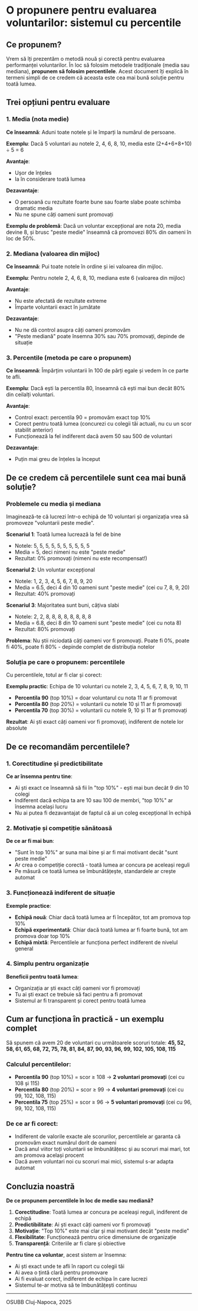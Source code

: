 # O propunere pentru evaluarea voluntarilor: sistemul cu percentile

## Ce propunem?

Vrem să îți prezentăm o metodă nouă și corectă pentru evaluarea performanței voluntarilor. În loc să folosim metodele tradiționale (media sau mediana), **propunem să folosim percentilele**. Acest document îți explică în termeni simpli de ce credem că aceasta este cea mai bună soluție pentru toată lumea.

## Trei opțiuni pentru evaluare

### 1. Media (nota medie)
**Ce înseamnă**: Aduni toate notele și le împarți la numărul de persoane.

**Exemplu**: Dacă 5 voluntari au notele 2, 4, 6, 8, 10, media este (2+4+6+8+10) ÷ 5 = 6

**Avantaje**:
- Ușor de înțeles
- Ia în considerare toată lumea

**Dezavantaje**:
- O persoană cu rezultate foarte bune sau foarte slabe poate schimba dramatic media
- Nu ne spune câți oameni sunt promovați

**Exemplu de problemă**: Dacă un voluntar excepțional are nota 20, media devine 8, și brusc "peste medie" înseamnă că promovezi 80% din oameni în loc de 50%.

### 2. Mediana (valoarea din mijloc)
**Ce înseamnă**: Pui toate notele în ordine și iei valoarea din mijloc.

**Exemplu**: Pentru notele 2, 4, 6, 8, 10, mediana este 6 (valoarea din mijloc)

**Avantaje**:
- Nu este afectată de rezultate extreme
- Împarte voluntarii exact în jumătate

**Dezavantaje**:
- Nu ne dă control asupra câți oameni promovăm
- "Peste mediană" poate însemna 30% sau 70% promovați, depinde de situație

### 3. Percentile (metoda pe care o propunem)
**Ce înseamnă**: Împărțim voluntarii în 100 de părți egale și vedem în ce parte te afli.

**Exemplu**: Dacă ești la percentila 80, înseamnă că ești mai bun decât 80% din ceilalți voluntari.

**Avantaje**:
- Control exact: percentila 90 = promovăm exact top 10%
- Corect pentru toată lumea (concurezi cu colegii tăi actuali, nu cu un scor stabilit anterior)
- Funcționează la fel indiferent dacă avem 50 sau 500 de voluntari

**Dezavantaje**:
- Puțin mai greu de înțeles la început

## De ce credem că percentilele sunt cea mai bună soluție?

### Problemele cu media și mediana

Imaginează-te că lucrezi într-o echipă de 10 voluntari și organizația vrea să promoveze "voluntarii peste medie".

**Scenariul 1**: Toată lumea lucrează la fel de bine
- Notele: 5, 5, 5, 5, 5, 5, 5, 5, 5, 5
- Media = 5, deci nimeni nu este "peste medie"
- Rezultat: 0% promovați (nimeni nu este recompensat!)

**Scenariul 2**: Un voluntar excepțional
- Notele: 1, 2, 3, 4, 5, 6, 7, 8, 9, 20
- Media = 6.5, deci 4 din 10 oameni sunt "peste medie" (cei cu 7, 8, 9, 20)
- Rezultat: 40% promovați

**Scenariul 3**: Majoritatea sunt buni, câțiva slabi
- Notele: 2, 2, 8, 8, 8, 8, 8, 8, 8, 8
- Media = 6.8, deci 8 din 10 oameni sunt "peste medie" (cei cu nota 8)
- Rezultat: 80% promovați

**Problema**: Nu știi niciodată câți oameni vor fi promovați. Poate fi 0%, poate fi 40%, poate fi 80% - depinde complet de distribuția notelor

### Soluția pe care o propunem: percentilele

Cu percentilele, totul ar fi clar și corect:

**Exemplu practic**: Echipa de 10 voluntari cu notele 2, 3, 4, 5, 6, 7, 8, 9, 10, 11

- **Percentila 90** (top 10%) = doar voluntarul cu nota 11 ar fi promovat
- **Percentila 80** (top 20%) = voluntarii cu notele 10 și 11 ar fi promovați  
- **Percentila 70** (top 30%) = voluntarii cu notele 9, 10 și 11 ar fi promovați

**Rezultat**: Ai ști exact câți oameni vor fi promovați, indiferent de notele lor absolute

## De ce recomandăm percentilele?

### 1. **Corectitudine și predictibilitate**

**Ce ar însemna pentru tine**:
- Ai ști exact ce înseamnă să fii în "top 10%" - ești mai bun decât 9 din 10 colegi
- Indiferent dacă echipa ta are 10 sau 100 de membri, "top 10%" ar însemna același lucru
- Nu ai putea fi dezavantajat de faptul că ai un coleg excepțional în echipă

### 2. **Motivație și competiție sănătoasă**

**De ce ar fi mai bun**:
- "Sunt în top 10%" ar suna mai bine și ar fi mai motivant decât "sunt peste medie"
- Ar crea o competiție corectă - toată lumea ar concura pe aceleași reguli
- Pe măsură ce toată lumea se îmbunătățește, standardele ar crește automat

### 3. **Funcționează indiferent de situație**

**Exemple practice**:
- **Echipă nouă**: Chiar dacă toată lumea ar fi începător, tot am promova top 10%
- **Echipă experimentată**: Chiar dacă toată lumea ar fi foarte bună, tot am promova doar top 10%
- **Echipă mixtă**: Percentilele ar funcționa perfect indiferent de nivelul general

### 4. **Simplu pentru organizație**

**Beneficii pentru toată lumea**:
- Organizația ar ști exact câți oameni vor fi promovați 
- Tu ai ști exact ce trebuie să faci pentru a fi promovat
- Sistemul ar fi transparent și corect pentru toată lumea

## Cum ar funcționa în practică - un exemplu complet

Să spunem că avem 20 de voluntari cu următoarele scoruri totale:
**45, 52, 58, 61, 65, 68, 72, 75, 78, 81, 84, 87, 90, 93, 96, 99, 102, 105, 108, 115**

### Calculul percentilelor:
- **Percentila 90** (top 10%) = scor ≥ 108 → **2 voluntari promovați** (cei cu 108 și 115)
- **Percentila 80** (top 20%) = scor ≥ 99 → **4 voluntari promovați** (cei cu 99, 102, 108, 115)
- **Percentila 75** (top 25%) = scor ≥ 96 → **5 voluntari promovați** (cei cu 96, 99, 102, 108, 115)

### De ce ar fi corect:
- Indiferent de valorile exacte ale scorurilor, percentilele ar garanta că promovăm exact numărul dorit de oameni
- Dacă anul viitor toți voluntarii se îmbunătățesc și au scoruri mai mari, tot am promova același procent
- Dacă avem voluntari noi cu scoruri mai mici, sistemul s-ar adapta automat

## Concluzia noastră

**De ce propunem percentilele în loc de medie sau mediană?**

1. **Corectitudine**: Toată lumea ar concura pe aceleași reguli, indiferent de echipă
2. **Predictibilitate**: Ai ști exact câți oameni vor fi promovați
3. **Motivație**: "Top 10%" este mai clar și mai motivant decât "peste medie"
4. **Flexibilitate**: Funcționează pentru orice dimensiune de organizație
5. **Transparență**: Criteriile ar fi clare și obiective

**Pentru tine ca voluntar**, acest sistem ar însemna:
- Ai ști exact unde te afli în raport cu colegii tăi
- Ai avea o țintă clară pentru promovare
- Ai fi evaluat corect, indiferent de echipa în care lucrezi
- Sistemul te-ar motiva să te îmbunătățești continuu

---

OSUBB Cluj-Napoca, 2025
